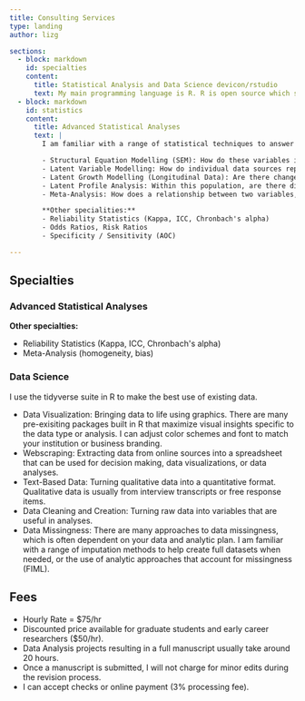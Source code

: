```yaml
---
title: Consulting Services
type: landing
author: lizg

sections:
  - block: markdown
    id: specialties
    content:
      title: Statistical Analysis and Data Science devicon/rstudio
      text: My main programming language is R. R is open source which supports reproducability, a part of the open science movement. R also allows me to create pipelines from data cleaning to data analysis to re-run analyses in an efficient, seamless, and reproducible manner. <p> I am also familiar with other statistical software such as SPSS, SAS, and Mplus. </p>
  - block: markdown
    id: statistics
    content:
      title: Advanced Statistical Analyses
      text: |
        I am familiar with a range of statistical techniques to answer empirical research questions. Many of the following approaches are based on regression modelling, which is relies on certain types of data. I am also familiar with techniques for non-normally distributed or non-continuous data (for example, logistic regression). I often consult with researchers to ensure research questions are compatible with data, whether pre or post data collection. 

        - Structural Equation Modelling (SEM): How do these variables influence each other? In these models, we can also use latent variable modelling to increase precision of our findings. This approach includes mediation and moderation models.
        - Latent Variable Modelling: How do individual data sources represent or measure larger theoretical concepts (latent variables)? Latent Variable Modelling includes Confirmatory Factor Analysis (CFA), meaning we are testing if certain items may represent subcategories, or subscales of an overall measure.
        - Latent Growth Modelling (Longitudinal Data): Are there changes in these variables over time? Do certain variables or interventions impact change? 
        - Latent Profile Analysis: Within this population, are there distinct groups based on certain characteristics (variables)?
        - Meta-Analysis: How does a relationship between two variables, including an intervention and various outcomes, vary across research studies? How strong is this relationship?

        **Other specialities:**
        - Reliability Statistics (Kappa, ICC, Chronbach's alpha)
        - Odds Ratios, Risk Ratios
        - Specificity / Sensitivity (AOC)

---
```


## Specialties

### Advanced Statistical Analyses

**Other specialties:**

- Reliability Statistics (Kappa, ICC, Chronbach's alpha)
- Meta-Analysis (homogeneity, bias)

### Data Science

I use the tidyverse suite in R to make the best use of existing data.

- Data Visualization: Bringing data to life using graphics. There are many pre-exisiting packages built in R that maximize visual insights specific to the data type or analysis. I can adjust color schemes and font to match your institution or business branding.
- Webscraping: Extracting data from online sources into a spreadsheet that can be used for decision making, data visualizations, or data analyses.
- Text-Based Data: Turning qualitative data into a quantitative format. Qualitative data is usually from interview transcripts or free response items.
- Data Cleaning and Creation: Turning raw data into variables that are useful in analyses.
- Data Missingness: There are many approaches to data missingness, which is often dependent on your data and analytic plan. I am familiar with a range of imputation methods to help create full datasets when needed, or the use of analytic approaches that account for missingness (FIML).

## Fees

- Hourly Rate = $75/hr
- Discounted price available for graduate students and early career researchers ($50/hr).
- Data Analysis projects resulting in a full manuscript usually take around 20 hours.
- Once a manuscript is submitted, I will not charge for minor edits during the revision process.
- I can accept checks or online payment (3% processing fee).
